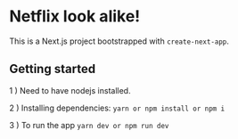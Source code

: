 # Netflix look alike!

This is a Next.js project bootstrapped with `create-next-app`.

## Getting started

1 ) Need to have nodejs installed.

2 ) Installing dependencies: `yarn or npm install or npm i`

3 ) To run the app `yarn dev or npm run dev`
